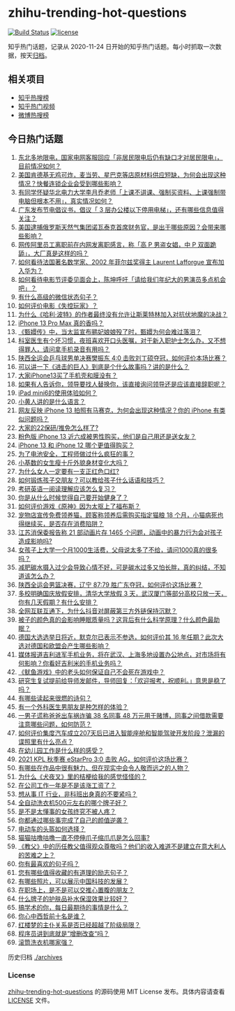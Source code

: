 # zhihu-trending-hot-questions

[![Build Status](https://github.com/justjavac/zhihu-trending-hot-questions/workflows/ci/badge.svg?branch=master)](https://github.com/justjavac/zhihu-trending-hot-questions/actions)
[![license](https://img.shields.io/github/license/justjavac/zhihu-trending-hot-questions)](https://github.com/justjavac/zhihu-trending-hot-questions/blob/master/LICENSE)

知乎热门话题，记录从 2020-11-24 日开始的知乎热门话题。每小时抓取一次数据，按天[归档](./archives)。

## 相关项目

- [知乎热搜榜](https://github.com/justjavac/zhihu-trending-top-search)
- [知乎热门视频](https://github.com/justjavac/zhihu-trending-hot-video)
- [微博热搜榜](https://github.com/justjavac/weibo-trending-hot-search)

## 今日热门话题

<!-- BEGIN -->
<!-- 最后更新时间 Mon Sep 27 2021 05:15:10 GMT+0800 (China Standard Time) -->

1. [东北多地限电，国家电网客服回应「非居民限电后仍有缺口才对居民限电」，目前情况如何？](https://www.zhihu.com/question/489134032)
1. [美国肯德基无鸡可炸，麦当劳、星巴克等店原材料供应短缺，为何会出现这种情况？快餐连锁企业会受到哪些影响？](https://www.zhihu.com/question/489062710)
1. [有同学怀疑华北电力大学李月乔老师「上课不讲课、强制买资料、上课强制带电脑但根本不用」，真实情况如何？](https://www.zhihu.com/question/487104592)
1. [广东发布节电倡议书，倡议「 3 层办公楼以下停用电梯」，还有哪些信息值得关注？](https://www.zhihu.com/question/489109714)
1. [美国逮捕俄罗斯天然气集团诺瓦泰克首席财务官，是出于哪些原因？会带来哪些影响？](https://www.zhihu.com/question/488875304)
1. [网传阿里员工离职前在内网发离职感言，称「高 P 男盗女娼，中 P 双面跪舔」，大厂真是这样的吗？](https://www.zhihu.com/question/489084704)
1. [如何看待法国著名数学家、2002 年菲尔兹奖得主 Laurent Lafforgue 宣布加入华为？](https://www.zhihu.com/question/489127444)
1. [如何看待电影节评委见面会上，陈坤呼吁「请给我们年纪大的男演员多点机会吧」？](https://www.zhihu.com/question/489093675)
1. [有什么高级的微信状态句子？](https://www.zhihu.com/question/440750252)
1. [如何评价电影《失控玩家》？](https://www.zhihu.com/question/425410017)
1. [为什么《哈利·波特》的作者最终没有允许让斯莱特林加入对抗伏地魔的决战？](https://www.zhihu.com/question/488213081)
1. [iPhone 13 Pro Max 真的香吗？](https://www.zhihu.com/question/487098448)
1. [《甄嬛传》中，当太监宣布鹂妃娘娘殁了时，甄嬛为何会难过落泪？](https://www.zhihu.com/question/379369358)
1. [科室医生有个坏习惯，夜班喜欢开口头医嘱，对于新入职护士怎么办，又不想得罪人，请问拿手机录音有用吗？](https://www.zhihu.com/question/488611816)
1. [陕西全运会乒乓球男单决赛樊振东 4:0 击败刘丁硕夺冠，如何评价本场比赛？](https://www.zhihu.com/question/489181012)
1. [可以讲一下《进击的巨人》到底是个什么故事吗？讲的是什么？](https://www.zhihu.com/question/59889547)
1. [大家iPhone13买了手机壳和膜没有？](https://www.zhihu.com/question/486376339)
1. [如果有人告诉你，领导要找人替换你，该直接询问领导还是应该直接辞职呢？](https://www.zhihu.com/question/485233757)
1. [iPad mini6的使用体验如何？](https://www.zhihu.com/question/488489700)
1. [小黄人讲的是什么语言？](https://www.zhihu.com/question/30830614)
1. [网友反映 iPhone 13 拍照有马赛克，为何会出现这种情况？你的 iPhone 有类似问题吗？](https://www.zhihu.com/question/489085967)
1. [大家的22保研/推免怎么样了?](https://www.zhihu.com/question/488410787)
1. [粉色版 iPhone 13 近六成被男性购买，他们是自己用还是送女友？](https://www.zhihu.com/question/488854578)
1. [iPhone 13 和 iPhone 12 哪个更值得购买？](https://www.zhihu.com/question/487047925)
1. [为了电池安全，工程师做过什么疯狂的事？](https://www.zhihu.com/question/487670843)
1. [小基数的女生瘦十斤外貌身材变化大吗？](https://www.zhihu.com/question/284123571)
1. [为什么女人一定要有一支正红色口红?](https://www.zhihu.com/question/488055881)
1. [如何锻炼孩子交朋友？可以教给孩子什么话语和技巧？](https://www.zhihu.com/question/487957650)
1. [考研英语一阅读理解应该怎么复习？](https://www.zhihu.com/question/462205112)
1. [你是从什么时候觉得自己要开始健身了？](https://www.zhihu.com/question/473214543)
1. [如何评价游戏《原神》因为太抠上了福布斯？](https://www.zhihu.com/question/488812974)
1. [宠物店宣传免费领养猫，顾客称领养后需购买指定猫粮 18 个月，小猫病死也得继续买，是否存在消费陷阱？](https://www.zhihu.com/question/488961897)
1. [江苏消保委报告称 21 部动画片存 1465 个问题，动画中的暴力行为会对孩子造成影响吗?](https://www.zhihu.com/question/488806148)
1. [女孩子上大学一个月1000生活费，父母说太多了不给，请问1000真的很多吗？](https://www.zhihu.com/question/478918630)
1. [减肥碳水摄入过少会导致心情不好，可是碳水过多又怕长胖，真的纠结，不知道该怎么办？](https://www.zhihu.com/question/481176830)
1. [陕西全运会男篮决赛，辽宁 87:79 胜广东夺冠，如何评价这场比赛？](https://www.zhihu.com/question/489182231)
1. [多校明确国庆放假安排，清华大学放假 3 天，武汉厦门等部分高校只放一天，你有几天假期？有什么安排？](https://www.zhihu.com/question/489089734)
1. [全网互联互通下，为什么抖音对屏蔽第三方外链保持沉默？](https://www.zhihu.com/question/488960782)
1. [被子的颜色真的会影响睡眠质量吗？这背后有什么科学原理？什么颜色最助眠？](https://www.zhihu.com/question/486010225)
1. [德国大选选举日将近，默克尔已表示不参选，如何评价其 16 年任期？此次大选对德国和欧盟会产生哪些影响？](https://www.zhihu.com/question/488697359)
1. [媒体报道吉利进军手机业务，将在武汉、上海多地设置办公地点，对市场将有何影响？你看好吉利米的手机业务吗？](https://www.zhihu.com/question/488738812)
1. [《鱿鱼游戏》中的老头如何保证自己不会死在游戏中？](https://www.zhihu.com/question/488626868)
1. [研究生复试提前给导师发邮件，导师回复：「欢迎报考，祝顺利。」意思是稳了吗？](https://www.zhihu.com/question/389701976)
1. [有哪些读起来很燃的诗句？](https://www.zhihu.com/question/452583924)
1. [有一个外科医生男朋友是种怎样的体验？](https://www.zhihu.com/question/372162390)
1. [一男子谎称爸爸出车祸诈骗 38 名同事 48 万元用于赌博，同事之间借款需要注意哪些问题，如何防范？](https://www.zhihu.com/question/489060476)
1. [如何评价集度汽车成立207天后已进入智能座舱和智能驾驶开发阶段？泄漏的谍照里有什么亮点？](https://www.zhihu.com/question/488735449)
1. [在幼儿园工作是什么样的感受？](https://www.zhihu.com/question/267185601)
1. [2021 KPL 秋季赛 eStarPro 3:0 击败 AG，如何评价这场比赛？](https://www.zhihu.com/question/489017901)
1. [有哪些在作品中很有魅力、但在现实中会令人敬而远之的人物？](https://www.zhihu.com/question/488911197)
1. [为什么《犬夜叉》里的桔梗给我的感觉怪怪的？](https://www.zhihu.com/question/483383960)
1. [在公司工作一年是不是该涨工资了？](https://www.zhihu.com/question/282602290)
1. [想从事 IT 行业，非科班出身真的不要紧吗？](https://www.zhihu.com/question/477704935)
1. [全自动洗衣机500元左右的哪个牌子好？](https://www.zhihu.com/question/271989591)
1. [是不是太懂事的女孩终究不被人疼？](https://www.zhihu.com/question/339196922)
1. [你都通过哪些事完成了自己的颜值逆袭？](https://www.zhihu.com/question/484541791)
1. [电动车的头盔如何选择？](https://www.zhihu.com/question/392920956)
1. [猫猫咕噜咕噜一直不停伸爪子缩爪爪是怎么回事?](https://www.zhihu.com/question/488171409)
1. [《教父》中的历任教父值得观众尊敬吗？他们的收入难道不是建立在意大利人的苦难之上？](https://www.zhihu.com/question/488054014)
1. [你有最喜欢的句子吗？](https://www.zhihu.com/question/481085614)
1. [您有哪些值得收藏的有道理的励志句子？](https://www.zhihu.com/question/474718562)
1. [有哪些照片，可以展示中国科技的发展？](https://www.zhihu.com/question/487183637)
1. [在职场上，是不是可以交推心置腹的朋友？](https://www.zhihu.com/question/485934415)
1. [什么牌子的护肤品补水保湿效果比较好？](https://www.zhihu.com/question/34769663)
1. [搞学术的你，每日最期待的事情是什么？](https://www.zhihu.com/question/486811408)
1. [你心中西哲前十名是谁？](https://www.zhihu.com/question/488891804)
1. [红楼梦的主仆关系是否已经超越了阶级局限？](https://www.zhihu.com/question/481912571)
1. [程序员讲到底就是”增删改查“吗？](https://www.zhihu.com/question/487208427)
1. [滚筒洗衣机哪家强？](https://www.zhihu.com/question/32268207)

<!-- END -->

历史归档 [./archives](./archives)

### License

[zhihu-trending-hot-questions](https://github.com/justjavac/zhihu-trending-hot-questions)
的源码使用 MIT License 发布。具体内容请查看 [LICENSE](./LICENSE) 文件。

